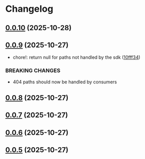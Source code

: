 # Changelog

## [0.0.10](https://github.com/plushdohn/stremio-rewired/compare/0.0.9...0.0.10) (2025-10-28)

## [0.0.9](https://github.com/plushdohn/stremio-rewired/compare/0.0.8...0.0.9) (2025-10-27)


* chore!: return null for paths not handled by the sdk ([10fff34](https://github.com/plushdohn/stremio-rewired/commit/10fff347cdae89996830bf282ad92aba993d743a))


### BREAKING CHANGES

* 404 paths should now be handled by consumers

## [0.0.8](https://github.com/plushdohn/stremio-rewired/compare/0.0.7...0.0.8) (2025-10-27)

## [0.0.7](https://github.com/plushdohn/stremio-rewired/compare/0.0.6...0.0.7) (2025-10-27)

## [0.0.6](https://github.com/plushdohn/stremio-rewired/compare/stremio-rewired@0.0.4...0.0.6) (2025-10-27)

## [0.0.5](https://github.com/plushdohn/stremio-rewired/compare/stremio-rewired@0.0.4...0.0.5) (2025-10-27)
